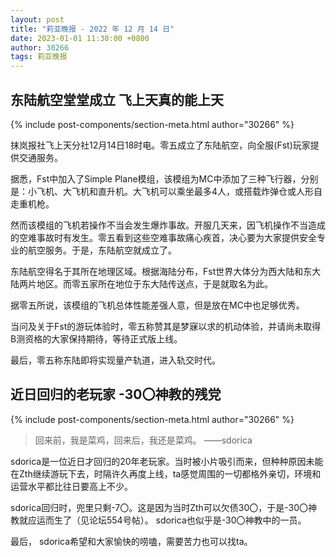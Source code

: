 ```yaml
---
layout: post
title: "莉亚晚报 - 2022 年 12 月 14 日"
date: 2023-01-01 11:30:00 +0800
author: 30266
tags: 莉亚晚报
---
```


## 东陆航空堂堂成立 飞上天真的能上天
{% include post-components/section-meta.html author="30266" %}

抹岚报社飞上天分社12月14日18时电。零五成立了东陆航空，向全服(Fst)玩家提供交通服务。

据悉，Fst中加入了Simple Plane模组，该模组为MC中添加了三种飞行器，分别是：小飞机、大飞机和直升机。大飞机可以乘坐最多4人，或搭载炸弹仓或人形自走重机枪。

然而该模组的飞机若操作不当会发生爆炸事故。开服几天来，因飞机操作不当造成的空难事故时有发生。零五看到这些空难事故痛心疾首，决心要为大家提供安全专业的航空服务。于是，东陆航空就成立了。

东陆航空得名于其所在地理区域。根据海陆分布，Fst世界大体分为西大陆和东大陆两片地区。而零五家所在地位于东大陆传送点，于是就取名为此。

据零五所说，该模组的飞机总体性能差强人意，但是放在MC中也足够优秀。

当问及关于Fst的游玩体验时，零五称赞其是梦寐以求的机动体验，并请尚未取得B测资格的大家保持期待，等待正式版上线。

最后，零五称东陆即将实现量产轨道，进入轨交时代。

## 近日回归的老玩家 -30〇神教的残党
{% include post-components/section-meta.html author="30266" %}
>回来前，我是菜鸡，回来后，我还是菜鸡。        ——sdorica

sdorica是一位近日才回归的20年老玩家。当时被小片吸引而来，但种种原因未能在Zth继续游玩下去，时隔许久再度上线，ta感觉周围的一切都格外亲切，环境和运营水平都比往日要高上不少。

sdorica回归时，兜里只剩-7〇。这是因为当时Zth可以欠债30〇，于是-30〇神教就应运而生了（见论坛554号帖）。 sdorica也似乎是-30〇神教中的一员。

最后， sdorica希望和大家愉快的唠嗑，需要苦力也可以找ta。
